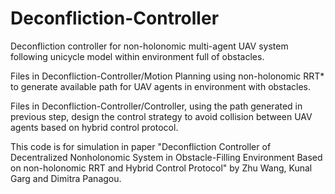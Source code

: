 # Deconfliction-Controller
Deconfliction controller for non-holonomic multi-agent UAV system following unicycle model within environment full of obstacles.

Files in Deconfliction-Controller/Motion Planning using non-holonomic RRT* to generate available path for UAV agents in environment with obstacles.

Files in Deconfliction-Controller/Controller, using the path generated in previous step, design the control strategy to avoid collision between UAV agents based on hybrid control protocol.

This code is for simulation in paper "Deconfliction Controller of Decentralized Nonholonomic System in Obstacle-Filling Environment Based on non-holonomic RRT and Hybrid Control Protocol" by Zhu Wang, Kunal Garg and Dimitra Panagou.
